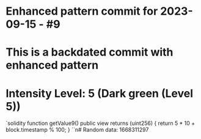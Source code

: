 ﻿# Enhanced pattern commit for 2023-09-15 - #9
# This is a backdated commit with enhanced pattern
# Intensity Level: 5 (Dark green (Level 5))
`solidity
function getValue9() public view returns (uint256) {
    return 5 * 10 + block.timestamp % 100;
}
``n# Random data: 1668311297

